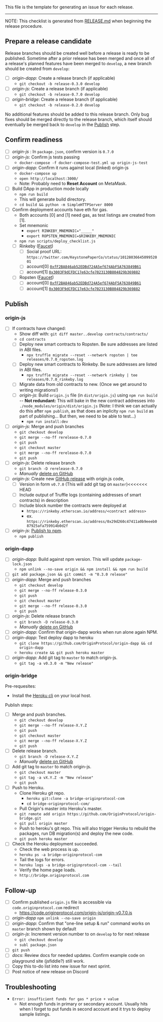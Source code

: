 This file is the template for generating an issue for each release.

---

NOTE: This checklist is generated from [RELEASE.md](https://github.com/OriginProtocol/origin-js/blob/develop/RELEASE.md) when beginning the release procedure.

## Prepare a release candidate
Release branches should be created well before a release is ready to be published. Sometime after a prior release has been merged and once all of a release's planned features have been merged to `develop`, a new branch should be created from `develop`:
- [ ] _origin-dapp_: Create a release branch (if applicable)
  - `git checkout -b release-0.3.0 develop`
- [ ] _origin-js_: Create a release branch (if applicable)
  - `git checkout -b release-0.7.0 develop`
- [ ] _origin-bridge_: Create a release branch (if applicable)
  - `git checkout -b release-0.2.0 develop`

No additional features should be added to this release branch. Only bug fixes should be merged directly to the release branch, which itself should eventually be merged back to `develop` in the [Publish](#publish) step.

## Confirm readiness
- [ ] _origin-js_ : In `package.json`, confirm version is `0.7.0`
- [ ] _origin-js_: Confirm js tests passing
  - `docker-compose -f docker-compose-test.yml up origin-js-test`
- [ ] _origin-dapp_: Confirm it runs against local (linked) origin-js
  - `docker-compose up`
  - `open http://localhost:3000/`
  - Note: Probably need to **Reset Account** on MetaMask.
- [ ] Build DApp in production mode locally
  - `npm run build`
  - This will generate build directory.
  - `cd build && python -m SimpleHTTPServer 8000`
- [ ] Confirm deployment accounts have eth for gas.
  - Both accounts [0] and [1] need gas, as test listings are created from [1].
  - Set mnemonic
    - `export RINKEBY_MNEMONIC="_____"`
    - `export ROPSTEN_MNEMONIC=$RINKEBY_MNEMONIC`
  - `npm run scripts/deploy_checklist.js`
  - [ ] Rinkeby ([Faucet](https://faucet.rinkeby.io/))
    - [ ] Social proof URL: `https://twitter.com/KeystonePaperCo/status/1012803664509952001`
    - [ ] account[0] [`0xfF2BA846ab52EDBd724A5ef674AbF5A763849B61`](https://rinkeby.etherscan.io/address/0xfF2BA846ab52EDBd724A5ef674AbF5A763849B61)
    - [ ] account[1] [`0x3003F9dCFDC17e63cfe7023130B804829b369882`](https://rinkeby.etherscan.io/address/0x3003F9dCFDC17e63cfe7023130B804829b369882)
  - [ ] Ropsten ([Faucet](https://faucet.metamask.io/))
    - [ ] account[0] [`0xfF2BA846ab52EDBd724A5ef674AbF5A763849B61`](https://ropsten.etherscan.io/address/0xfF2BA846ab52EDBd724A5ef674AbF5A763849B61)
    - [ ] account[1] [`0x3003F9dCFDC17e63cfe7023130B804829b369882`](https://ropsten.etherscan.io/address/0x3003F9dCFDC17e63cfe7023130B804829b369882)

## Publish
### origin-js
- [ ] If contracts have changed:
  - Show diff with: `git diff master..develop contracts/contracts/`
  - `cd contracts`
  - [ ] Deploy new smart contracts to Ropsten. Be sure addresses are listed in ABI files.
    - `npx truffle migrate --reset --network ropsten | tee releases/0.7.0_ropsten.log`
  - [ ] Deploy new smart contracts to Rinkeby.  Be sure addresses are listed in ABI files.
    - `npx truffle migrate --reset --network rinkeby | tee releases/0.7.0_rinkeby.log`
  - [ ] Migrate data from old contracts to new. (Once we get around to writing migrations!)
  - [ ] _origin-js_: Build `origin.js` file (in `dist/origin.js`) using `npm run build` -- **Not redundant:** This will bake in the new contract addresses into `./node_modules/origin/dist/origin.js`
  (Note: I think we can actually do this after `npm publish`, as that does an inplicity `npm run build` as part of publishing... But then, we need to be able to test...)
    - `npm run install:dev`
- [ ] _origin-js_: Merge and push branches
  - `git checkout develop`
  - `git merge --no-ff rerelease-0.7.0`
  - `git push`
  - `git checkout master`
  - `git merge --no-ff rerelease-0.7.0`
  - `git push`
- [ ] _origin-js_: Delete release branch
  - `git branch -D rerelease-0.7.0`
  - _Manually_ [delete on GitHub](https://github.com/OriginProtocol/origin-js/branches)
- [ ] _origin-js_: Create new [GitHub release](https://github.com/OriginProtocol/origin-js/releases) with origin.js code,
  - [ ] Version in form `v0.7.0` (This will add git tag on `master`)<<<<<<< HEAD
  - [ ] Include output of Truffle logs (containing addresses of smart contracts) in description
  - [ ] Include block number the contracts were deployed at
    - `https://rinkeby.etherscan.io/address/<contract address>`
    - ex. `https://rinkeby.etherscan.io/address/0x29d260c47411a0b9eeeb087925afa759914b0d2f`
- [ ] _origin-js_: [Publish to npm](https://docs.npmjs.com/cli/publish).
  - `npm publish`

### origin-dapp
- [ ] _origin-dapp_: Build against npm version. This will update `package-lock.json`
  - `npm unlink --no-save origin && npm install && npm run build`
- [ ] `git add package.json && git commit -m "0.3.0 release"`
- [ ] _origin-dapp_: Merge and push branches
  - `git checkout develop`
  - `git merge --no-ff release-0.3.0`
  - `git push`
  - `git checkout master`
  - `git merge --no-ff release-0.3.0`
  - `git push`
- [ ] _origin-js_: Delete release branch
  - `git branch -D release-0.3.0`
  - _Manually_ [delete on GitHub](https://github.com/OriginProtocol/origin-dapp/branches)
- [ ] _origin-dapp_: Confirm that origin-dapp works when run alone again NPM.
- [ ] _origin-dapp_: Test deploy dapp to heroku
  - `git clone https://github.com/OriginProtocol/origin-dapp && cd origin-dapp`
  - `heroku create && git push heroku master`
- [ ] _origin-dapp_: Add git tag to `master` to match origin-js.
  - `git tag -a v0.3.0 -m "New release"`

### origin-bridge
Pre-requesites:
 - Install the [Heroku cli](https://devcenter.heroku.com/articles/heroku-cli) on your local host.

Publish steps:
- [ ] Merge and push branches.
  - `git checkout develop`
  - `git merge --no-ff release-X.Y.Z`
  - `git push`
  - `git checkout master`
  - `git merge --no-ff release-X.Y.Z`
  - `git push`
- [ ] Delete release branch.
  - `git branch -D release-X.Y.Z`
  - _Manually_ [delete on GitHub](https://github.com/OriginProtocol/origin-bridge/branches)
- [ ] Add git tag to `master` to match origin-js.
  - `git checkout master`
  - `git tag -a vX.Y.Z -m "New release"`
  - `git push`
- [ ] Push to Heroku.
  - Clone Heroku git repo.
    - `heroku git:clone -a bridge-originprotocol-com`
    - `cd bridge-originprotocol-com/`
  - Pull Origin's master into Heroku's master.
   - `git remote add origin https://github.com/OriginProtocol/origin-bridge.git`
   - `git pull origin master`
  - Push to heroku's git repo. This will also trigger Heroku to rebuild the packages, run DB migration(s) and deploy the new code.
   - `git push heroku master`
- [ ] Check the Heroku deployment succeeded.
  - Check the web process is up.
   - `heroku ps -a bridge-originprotocol-com`
  - Tail the logs for errors.
   - `heroku logs -a bridge-originprotocol-com --tail`
  - Verify the home page loads.
   - `http://bridge.originprotocol.com`

## Follow-up
- [ ] Confirm published `origin.js` file is accessible via `code.originprotocol.com` redirect
  - https://code.originprotocol.com/origin-js/origin-v0.7.0.js
- [ ] _origin-dapp_ `npm unlink --no-save origin`
- [ ] _origin-dapp_: Confirm that "one-line setup & run" command works on `master` branch shown by default
- [ ] _origin-js_: Increment version number to  on `develop` to for next release
  - `git checkout develop`
  - `subl package.json`
- [ ] `git push`
- [ ] _docs_: Review docs for needed updates. Confirm example code on playground site (jsfiddle?) still work.
- [ ] Copy this to-do list into new issue for next sprint.
- [ ] Post notice of new release on Discord

## Troubleshooting

- `Error: insufficient funds for gas * price + value`
  - Not enough funds in primary or secondary account. Usually hits when I forget to put funds in second account and it trys to deploy sample listings.

